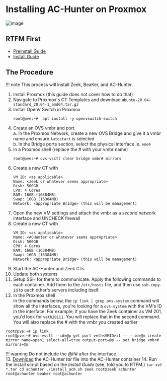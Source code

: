 # Installing AC-Hunter on Proxmox

![image](https://www.activecountermeasures.com/wp-content/uploads/2022/12/COMMUNITY-EDITION-BOX.png)

## RTFM First

- [Preinstall Guide](https://www.activecountermeasures.com/wp-content/uploads/2023/02/AC-Hunter-Pre-Install-Guide-v6_3_0-CE.pdf)
- [Install Guide](https://www.activecountermeasures.com/wp-content/uploads/2023/06/AC-Hunter-Install-Guide-v6_3_0-CE_v2.pdf)

## The Procedure

!!! note
    This process will install Zeek, BeaKer, and AC-Hunter.

1. Install Proxmox (this guide does not cover how to do that)
2. Navigate to Proxmox's CT Templates and download `ubuntu-20.04-standard_20.04-1_amd64.tar.gz`
3. Install OpenV Switch in Proxmox
   ```
   root@pve:~#  apt install -y openvswitch-switch
   ```
4. Create an OVS vmbr and port  
   a. In the Proxmox Network, create a new OVS Bridge and give it a vmbr name and ensure `Autostart` is selected  
   b. In the Bridge ports section, select the physical interface ie. `eno4`
5. In a Proxmox shell (replace the # with your vmbr name)
   ```
   root@pve:~# ovs-vsctl clear bridge vmbr# mirrors
   ```
6. Create a new CT with
   ```
   VM ID: <as applicable>
   Name: <zeek or whatever seems appropriate>
   Disk: 500GB
   CPU: 4 Cores
   RAM: 16GB (16384MB)
   Swap: 16GB (16384MB)
   Network: <appropriate Bridge> (this will be management)
   ```
7. Open the new VM settings and attach the vmbr as a *second* network interface and UNCHECK firewall
8. Create a new CT with
   ```
   VM ID: <as applicable>
   Name: <ACHunter or whatever seems appropriate>
   Disk: 500GB
   CPU: 4 Cores
   RAM: 16GB (16384MB)
   Swap: 16GB (16384MB)
   Network: <appropriate Bridge> (this will be management)
   ```
9. Start the AC-Hunter and Zeek CTs
10. Update both systems
11. Setup SSH for them to communicate. Apply the following commands to each container. Add them to the `/etc/hosts` file, and then use `ssh-copy-id` to each other's servers including itself.
12. In the Proxmox shell  
   In the commands below, the `ip link | grep ovs-system` command will show all the interfaces, you're looking for a `ovs-system` with the VM's ID in the interface. For example, if you have the Zeek container as VM 201, you'd look for `veth201i1`. You will replace that in the second command. You will also replace the # with the vmbr you created earlier
   ```
   root@pve:~# ip link
   root@pve:~# ovs-vsctl --id=@p get port veth<VMID>i1 -- --id=@m create mirror name=span1 select-all=true output-port=@p -- set bridge vmbr# mirrors=@m
   ```
   !!! warning 
       Do not include the @if# after the interface.  
13. [Download](https://www.activecountermeasures.com/ac-hunter-community-edition/linux-download/) the AC-Hunter *tar* file into the AC-Hunter container
14. Run the install script based on the *Install Guide* (see, told you to RTFM.)
    ```
    tar xvf *.tar
    cd achunter
    ./install_acm.sh zeek root@zeek achunter root@achunter beaker root@achunter
    ```